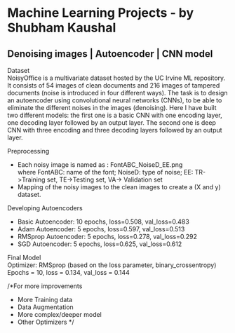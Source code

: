 # Machine Learning Projects - by Shubham Kaushal

## Denoising images | Autoencoder | CNN model
Dataset <br>
NoisyOffice is a multivariate dataset hosted by the UC Irvine ML repository. It consists of 54 images of clean documents and 216 images of tampered documents (noise is introduced in four different ways). The task is to design an autoencoder using convolutional neural networks (CNNs), to be able to eliminate the different noises in the images (denoising). Here I have built two different models: the first one is a basic CNN with one encoding layer, one decoding layer followed by an output layer. The second one is deep CNN with three encoding and three decoding layers followed by an output layer.

Preprocessing <br>
<ul>
  <li>Each noisy image is named as :	FontABC_NoiseD_EE.png <br>
where FontABC: name of the font; NoiseD: type of noise; EE: TR->Training set, TE->Testing set, VA-> Validation set
  <li>Mapping of the noisy images to the clean images to create a (X and y) dataset.
</ul>

Developing Autoencoders
<ul>
  <li>Basic Autoencoder:    10 epochs, loss=0.508, val_loss=0.483
  <li>Adam Autoencoder:     5 epochs, loss=0.597, val_loss=0.513
  <li>RMSprop Autoencoder:  5 epochs, loss=0.278, val_loss=0.292
  <li>SGD Autoencoder:      5 epochs, loss=0.625, val_loss=0.612
</ul>

Final Model <br>
Optimizer: RMSprop (based on the loss parameter, binary_crossentropy) <br>
Epochs = 10, loss = 0.134, val_loss = 0.144

/*For more improvements <br>
<ul>
  <li>More Training data
  <li>Data Augmentation
  <li>More complex/deeper model
  <li>Other Optimizers
*/
